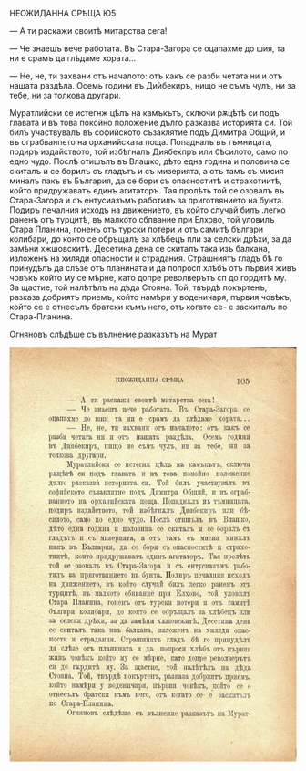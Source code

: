 ﻿НЕОЖИДАННА СРѢЩА	Ю5

— А ти раскажи своитѣ митарства сега!

— Че знаешъ вече работата. Въ Стара-Загора се оцапахме до шия, та ни е срамъ да глѣдаме хората...

— Не, не, ти захвани отъ началото: отъ какъ се разби четата ни и отъ нашата раздѣла. Осемь години въ Диѝбекиръ, нищо не съмъ чулъ, ни за тебе, ни за толкова другари.

Муратлийски се истегнж цѣлъ на камъкътъ, сключи рѫцѣтѣ си подъ главата и въ това покойно положение дълго разказва историята си. Той билъ участвувалъ въ софийското съзаклятие подъ Димитра Общий, и въ ограбванпето на орханийската поща. Попадналъ въ тъмницата, подиръ издайството, той избѣгналъ Диябекпръ или бѣсилото, само по едно чудо. Послѣ отишълъ въ Влашко, дѣто една година и половина се скиталъ и се борилъ съ гладътъ и съ мизерията, а отъ тамъ съ мисия миналъ пакъ въ България, да се бори съ опасноститѣ и страхотиитѣ, който придружаватъ единъ агитаторъ. Тая пролѣть той се озовалъ въ Стара-Загора и съ ентусиазъмъ работилъ за приготвянието на бунта. Подиръ печалния исходъ на движението, въ който случай билъ .легко раненъ отъ турцитѣ, въ малкото сбпвание при Елхово, той уловилъ Стара Планина, гоненъ отъ турски потери и отъ самитѣ българи колибари, до конто се обръщалъ за хлѣбецъ пли за селски дрѣхи, за да замѣни хжшовскитѣ. Десетина дена се скиталъ така изъ балкана, изложенъ на хиляди опасности и страдания. Страшниятъ гладъ бѣ го принудѣлъ да слѣзе отъ планината и да попросп хлѣбъ отъ първия живъ човѣкъ който му се мѣрне, като допре револверътъ сп до гордитѣ му. За щастие, той налѣтѣлъ на дѣда Стояна. Той, твърдѣ покъртенъ, разказа добриятъ приемъ, който намѣри у воденичаря, първия човѣкъ, който се е отнесълъ братски къмъ него, отъ когато се- е заскиталъ по Стара-Планина.

Огняновъ слѣдѣше съ вълнение разказътъ на Мурат

![original](images/122.jpg)

